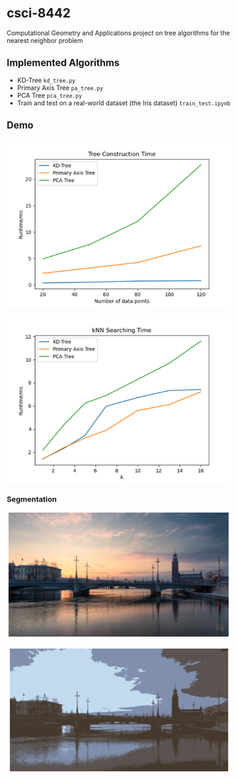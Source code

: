# csci-8442
Computational Geometry and Applications project on tree algorithms for the nearest neighbor problem

## Implemented Algorithms
+ KD-Tree `kd_tree.py`
+ Primary Axis Tree `pa_tree.py`
+ PCA Tree `pca_tree.py`
+ Train and test on a real-world dataset (the Iris dataset) `train_test.ipynb`

## Demo
![Comparision of tree construction time](./figures/tree_construction.png)

![Comparision of nearest neighbor search time](./figures/kNN_search.png)

### Segmentation

![Before segmentation](./figures/bridge_before_segmentation.png)

![After segmentation with nearest neighbor search](./figures/bridge_after_segmentation.png)
